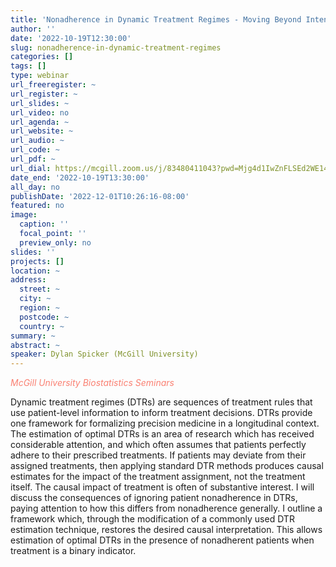 ```yaml
---
title: 'Nonadherence in Dynamic Treatment Regimes - Moving Beyond Intention-to-Treat Analyses'
author: ''
date: '2022-10-19T12:30:00'
slug: nonadherence-in-dynamic-treatment-regimes
categories: []
tags: []
type: webinar
url_freeregister: ~
url_register: ~
url_slides: ~
url_video: no
url_agenda: ~
url_website: ~
url_audio: ~
url_code: ~
url_pdf: ~
url_dial: https://mcgill.zoom.us/j/83480411043?pwd=Mjg4d1IwZnFLSEd2WE14WHhxQjJwZz09
date_end: '2022-10-19T13:30:00'
all_day: no
publishDate: '2022-12-01T10:26:16-08:00'
featured: no
image:
  caption: ''
  focal_point: ''
  preview_only: no
slides: ''
projects: []
location: ~
address:
  street: ~
  city: ~
  region: ~
  postcode: ~
  country: ~
summary: ~
abstract: ~
speaker: Dylan Spicker (McGill University)
---
```

<span style="color: salmon;">*McGill University Biostatistics Seminars*</span>

<!--more-->
Dynamic treatment regimes (DTRs) are sequences of treatment rules that use patient-level information to inform treatment decisions. DTRs provide one framework for formalizing precision medicine in a longitudinal context. The estimation of optimal DTRs is an area of research which has received considerable attention, and which often assumes that patients perfectly adhere to their prescribed treatments. If patients may deviate from their assigned treatments, then applying standard DTR methods produces causal estimates for the impact of the treatment assignment, not the treatment itself. The causal impact of treatment is often of substantive interest. I will discuss the consequences of ignoring patient nonadherence in DTRs, paying attention to how this differs from nonadherence generally. I outline a framework which, through the modification of a commonly used DTR estimation technique, restores the desired causal interpretation. This allows estimation of optimal DTRs in the presence of nonadherent patients when treatment is a binary
indicator.